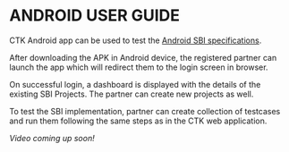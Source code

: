 # ANDROID USER GUIDE

CTK Android app can be used to test the [Android SBI specifications](https://docs.mosip.io/1.1.5/biometrics/mosip-device-service-specification#android-sbi-specification). 

After downloading the APK in Android device, the registered partner can launch the app which will redirect them to the login screen in browser. 

On successful login, a dashboard is displayed with the details of the existing SBI Projects. The partner can create new projects as well.

To test the SBI implementation, partner can create collection of testcases and run them following the same steps as in the CTK web application.

_Video coming up soon!_




